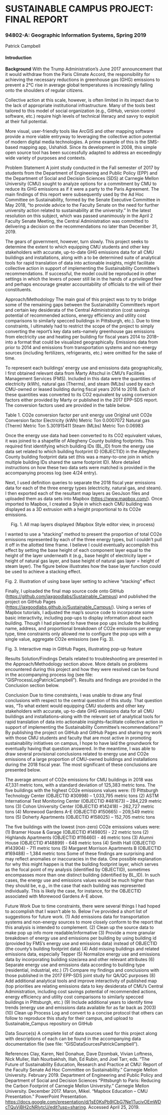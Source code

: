 # SUSTAINABLE CAMPUS PROJECT: FINAL REPORT
### 94802-A: Geographic Information Systems, Spring 2019
Patrick Campbell

#### Introduction
**Background**
With the Trump Administration’s June 2017 announcement that it would withdraw from the Paris Climate Accord, the responsibility for achieving the necessary reductions in greenhouse gas (GHG) emissions to prevent a 2°C rise in average global temperatures is increasingly falling onto the shoulders of regular citizens. 

Collective action at this scale, however, is often limited in its impact due to the lack of appropriate institutional infrastructure. Many of the tools best tailored to this model of social organization (e.g., GitHub, version control software, etc.) require high levels of technical literacy and savvy to exploit at their full potential. 

More visual, user-friendly tools like ArcGIS and other mapping software provide a more viable entryway to leveraging the collective action potential of modern digital media technologies. A prime example of this is the SMS-based mapping app, Ushahidi. Since its development in 2008, this simple open source tool has been successfully adapted to address an exceedingly wide variety of purposes and contexts. 

Problem Statement
A joint study conducted in the Fall semester of 2017 by students from the Department of Engineering and Public Policy (EPP) and the Department of Social and Decision Sciences (SDS) at Carnegie Mellon University (CMU) sought to analyze options for a commitment by CMU to reduce its GHG emissions as if it were a party to the Paris Agreement. The main findings of this report were subsequently used by the Ad Hoc Committee on Sustainability, formed by the Senate Executive Committee in May 2018, “to provide advice to the Faculty Senate on the need for further university action related to sustainability at the university.” In the latest resolution on this subject, which was passed unanimously in the April 2 Faculty Senate Meeting, the Central Administration was committed to delivering a decision on the recommendations no later than December 31, 2019.

The gears of government, however, turn slowly. This project seeks to determine the extent to which equipping CMU students and other key stakeholders with accurate, up-to-date GHG emissions data for all CMU buildings and installations, along with a to be determined suite of analytical tools for rapid translation of data into actionable insights, might facilitate collective action in support of implementing the Sustainability Committee’s recommendations. If successful, the model could be reproduced in other settings in which the levers of power still lie in the hands of a privileged few and perhaps encourage greater accountability of officials to the will of their constituents. 

Approach/Methodology
The main goal of this project was to try to bridge some of the remaining gaps between the Sustainability Committee’s report and certain key desiderata of the Central Administration (cost savings potential of recommended actions, energy efficiency and utility cost comparisons to similarly specced buildings in Pittsburgh, etc.). Due to time constraints, I ultimately had to restrict the scope of the project to simply converting the report’s key data sets–namely greenhouse gas emissions from electricity use and heating per building for fiscal years 2014 to 2018–into a format that could be visualized geographically. Emissions data from prior to 2014 and emissions from transportation systems and non-energy sources (including fertilizers, refrigerants, etc.) were omitted for the sake of time. 

To represent each buildings’ energy use and emissions data geographically, I first obtained relevant data from Marty Altschul in CMU’s Facilities Management Services (FMS). Included in this data were the quantities of electricity (kWh), natural gas (Therms), and steam (MLbs) used by each CMU-owned or leased building during fiscal years 2014 to 2018. Each of these quantities was converted to its CO2 equivalent by using conversion factors either provided by Marty or published in the 2017 EPP-SDS report. The conversion factors used are provided in the table below.

Table 1. CO2e conversion factor per unit energy use
Original unit	CO2e	Conversion factor
Electricity (kWh)	Metric Ton	0.0007072
Natural gas (Therm)	Metric Ton	5.301915411
Steam (MLbs)	Metric Ton	0.06983

Once the energy use data had been converted to its CO2 equivalent values, it was joined to a shapefile of Allegheny County building footprints. This required first identifying which building IDs (BL_ID) from the energy use data set related to which building footprint ID (OBJECTID) in the Allegheny County building footprint data set (this was a many-to-one join in which multiple building IDs shared the same footprint ID). More detailed instructions on how these two data sets were matched is provided in the accompanying process log (see 4/24 entry). 

Next, I used definition queries to separate the 2018 fiscal year emissions data for each of the three energy types (electricity, natural gas, and steam). I then exported each of the resultant map layers as GeoJson files and uploaded them as data sets into Mapbox (https://www.mapbox.com/). Once imported to Mapbox, I created a Style in which each CMU building was displayed as a 3D extrusion with a height proportional to its CO2e emissions. 

 
Fig. 1. All map layers displayed (Mapbox Style editor view, in process)
 

I wanted to use a “stacking” method to present the proportion of total CO2e emissions represented by each of the three energy types, but I couldn’t pull it off in the allotted time frame. I believe I could eventually accomplish this effect by setting the base height of each component layer equal to the height of the layer underneath it (e.g., base height of electricity layer = height of natural gas layer, and base height of natural gas layer = height of steam layer). The figure below illustrates how the base layer function could be used to achieve a stacking effect. 

Fig. 2. Illustration of using base layer setting to achieve “stacking” effect
 

Finally, I uploaded the final map source code onto GitHub (https://github.com/jaxgoodlabs/Sustainable_Campus) and published the project on GitHub Pages (https://jaxgoodlabs.github.io/Sustainable_Campus/). Using a series of Mapbox tutorials, I adjusted the map’s source code to incorporate some basic interactivity, including pop-ups to display information about each building. Though I had planned to have these pop ups include the building name, address, and proportional breakdown of CO2e emissions per energy type, time constraints only allowed me to configure the pop ups with a single value, aggregate CO2e emissions (see Fig. 3). 

Fig. 3. Interactive map in GitHub Pages, illustrating pop-up feature
 

Results
Solution/Findings
Details related to troubleshooting are presented in the Approach/Methodology section above. More details on problems encountered during this project and how they were resolved can be found in the accompanying process log (see file: “GISProcessLogPatrickCampbell”). Results and findings are provided in the Conclusion section below. 

Conclusion
Due to time constraints, I was unable to draw any final conclusions with respect to the central question of this study. That question was, “To what extent would equipping CMU students and other key stakeholders with accurate, up-to-date GHG emissions data for all CMU buildings and installations–along with the relevant set of analytical tools for rapid translation of data into actionable insights–facilitate collective action in support of implementing the Sustainability Committee’s recommendations?” By publishing the project on GitHub and GitHub Pages and sharing my work with those CMU students and faculty that are most active in promoting sustainability initiatives on campus, I hope to have laid the groundwork for eventually having that question answered. In the meantime, I was able to draw several provisional conclusions related to energy use and CO2e emissions of a large proportion of CMU-owned buildings and installations during the 2018 fiscal year. The most significant of these conclusions are presented below.

The average amount of CO2e emissions for CMU buildings in 2018 was 47,331 metric tons, with a standard deviation of 125,383 metric tons. The five buildings with the highest CO2e emissions values were:
(1)	Pittsburgh Technology Center (OBJECTID #30998) – 1,033,795 metric tons
(2)	ASTM International Test Monitoring Center (OBJECTID #481673) – 284,229 metric tons
(3)	Cohon University Center (OBJECTID #142418) – 262,727 metric tons
(4)	Morewood Gardens A-E (OBJECTID #150665) – 209,549 metric tons
(5)	Doherty Apartments (OBJECTID #158025) – 152,705 metric tons

The five buildings with the lowest (non-zero) CO2e emissions values were:
(1)	Bramer House & Garage (OBJECTID #149805) - 22 metric tons
(2)	Highlands Apartments (OBJECTID #116460) - 46 metric tons
(3)	Alumni House (OBJECTID #148899) - 648 metric tons
(4)	Smith Hall (OBJECTID #143904) - 711 metric tons
(5)	Margaret Morrison Apartments B (OBJECTID #169488) – 1,384 metric tons
Some of these findings are surprising and may reflect anomalies or inaccuracies in the data. One possible explanation for why this might happen is that the building footprint layer, which serves as the focal point of my analysis (identified by OBJECTID), sometimes encompasses more than one distinct building (identified by BL_ID). In such cases, the energy use and emissions values would be much higher than they should be, e.g., in the case that each building was represented individually. This is likely the case, for instance, for the OBJECTID associated with Morewood Gardens A-E above. 

Future Work
Due to time constraints, there were several things I had hoped to accomplish that I wasn’t able to. Below I’ve provided a short list of suggestions for future work.
(1)	Add emissions data for transportation systems and non-energy sources to more closely conform to the report that this analysis is intended to complement.
(2)	Clean up the source data to make pop up info more readable/informative
(3)	Provide a more granular breakdown of energy use and emissions per building by using building id (provided by FMS’s energy use and emissions data) instead of OBJECTID (the county’s building footprint data)
(4)	Add missing buildings and related emissions data, especially Tepper
(5)	Normalize energy use and emissions data by incorporating building size/area and other relevant attributes
(6)	Separate energy use and emissions data according to building type (residential, industrial, etc.)
(7)	Compare my findings and conclusions with those published in the 2017 EPP-SDS joint study for QA/QC purposes
(8)	Add additional analytical tools and improve interactivity of published map (top priorities are relating emissions data to key desiderata of CMU’s Central Administration, including cost savings potential of recommended actions, energy efficiency and utility cost comparisons to similarly specced buildings in Pittsburgh, etc.)
(9)	Include additional years to identify time trends (energy use and emissions data available for as far back as 2003)
(10)	Clean up Process Log and convert to a concise protocol that others can follow to reproduce this study for their campus, and upload to Sustainable_Campus repository on GitHub

Data Source(s)
A complete list of data sources used for this project along with descriptions of each can be found in the accompanying data documentation file (see file: “GISDataSourcesPatrickCampbell”). 

References
Clay, Karen, Neil Donahue, Dave Dzombak, Vivian Loftness, Nick Muller, Illah Nourbakhsh, Illah, Ed Rubin, and Joel Tarr, eds. “The Future of Sustainability Education, Research and Practice at CMU: Report of the Faculty Senate Ad Hoc Committee on Sustainability.” Carnegie Mellon University. February 2019.
Department of Engineering and Public Policy and Department of Social and Decision Sciences “Pittsburgh to Paris: Reducing the Carbon Footprint of Carnegie Mellon University.” Carnegie Mellon University. December 2017.
Maron, Mikel. “Mapbox Education – CMU Presentation.” PowerPoint Presentation. https://docs.google.com/presentation/d/1sE0KsPb9ICbG7Ne1TucivOEmWDcTQuVjBH2cNRIytcU/edit?usp=sharing. Accessed April 25, 2019.


